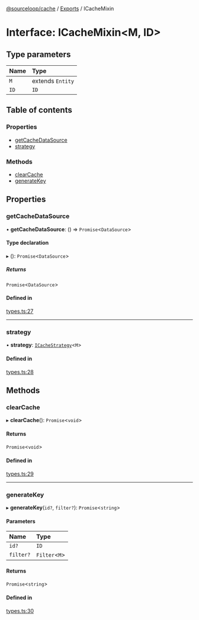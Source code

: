 [@sourceloop/cache](../README.md) / [Exports](../modules.md) / ICacheMixin

# Interface: ICacheMixin<M, ID\>

## Type parameters

| Name | Type |
| :------ | :------ |
| `M` | extends `Entity` |
| `ID` | `ID` |

## Table of contents

### Properties

- [getCacheDataSource](ICacheMixin.md#getcachedatasource)
- [strategy](ICacheMixin.md#strategy)

### Methods

- [clearCache](ICacheMixin.md#clearcache)
- [generateKey](ICacheMixin.md#generatekey)

## Properties

### getCacheDataSource

• **getCacheDataSource**: () => `Promise`<`DataSource`\>

#### Type declaration

▸ (): `Promise`<`DataSource`\>

##### Returns

`Promise`<`DataSource`\>

#### Defined in

[types.ts:27](https://github.com/codeweb05/repo1/blob/ea19add/packages/cache/src/types.ts#L27)

___

### strategy

• **strategy**: [`ICacheStrategy`](ICacheStrategy.md)<`M`\>

#### Defined in

[types.ts:28](https://github.com/codeweb05/repo1/blob/ea19add/packages/cache/src/types.ts#L28)

## Methods

### clearCache

▸ **clearCache**(): `Promise`<`void`\>

#### Returns

`Promise`<`void`\>

#### Defined in

[types.ts:29](https://github.com/codeweb05/repo1/blob/ea19add/packages/cache/src/types.ts#L29)

___

### generateKey

▸ **generateKey**(`id?`, `filter?`): `Promise`<`string`\>

#### Parameters

| Name | Type |
| :------ | :------ |
| `id?` | `ID` |
| `filter?` | `Filter`<`M`\> |

#### Returns

`Promise`<`string`\>

#### Defined in

[types.ts:30](https://github.com/codeweb05/repo1/blob/ea19add/packages/cache/src/types.ts#L30)
